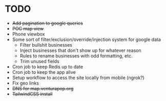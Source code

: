 # TODO

* ~~Add pagination to google queries~~
* ~~POC map view~~
* Phone viewbox
* Some sort of filter/exclusion/override/injection system for google data
  * Filter bullshit businesses
  * Inject businesses that don't show up for whatever reason
  * Rules to rename businesses with odd formatting, etc.
  * Trim unused fields
* Cron job to keep Redis up to date
* Cron job to keep the app alive
* Setup workflow to access the site locally from mobile (ngrok?)
* Fix geo links
* ~~DNS for map.venturapop.org~~
* ~~TailwindCSS install~~